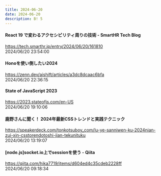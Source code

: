 ```yaml
---
title: 2024-06-20
date: 2024-06-20
description: B! 5
---
```


#### React 19 で変わるアクセシビリティ周りの技術 - SmartHR Tech Blog
https://tech.smarthr.jp/entry/2024/06/20/161810<br>
2024/06/20 23:54:00<br>


#### Honoを使い倒したい2024
https://zenn.dev/aishift/articles/a3dc8dcaac6bfa<br>
2024/06/20 22:36:15<br>


#### State of JavaScript 2023
https://2023.stateofjs.com/en-US<br>
2024/06/20 19:10:06<br>


#### 鹿野さんに聞く！ 2024年最新CSSトレンドと実践テクニック
https://speakerdeck.com/tonkotsuboy_com/lu-ye-sanniwen-ku-2024nian-zui-xin-csstorendotoshi-jian-tekunituku<br>
2024/06/20 13:19:07<br>


#### [node.js]socket.io上でsessionを使う - Qiita
https://qiita.com/hika7719/items/d604ed4c35cdeb2228ff<br>
2024/06/20 09:18:34<br>


